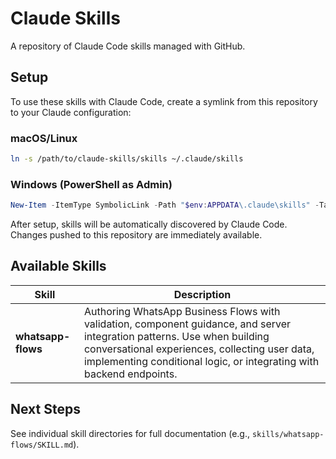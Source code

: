 # Claude Skills

A repository of Claude Code skills managed with GitHub.

## Setup

To use these skills with Claude Code, create a symlink from this repository to your Claude configuration:

### macOS/Linux

```bash
ln -s /path/to/claude-skills/skills ~/.claude/skills
```

### Windows (PowerShell as Admin)

```powershell
New-Item -ItemType SymbolicLink -Path "$env:APPDATA\.claude\skills" -Target "C:\path\to\claude-skills\skills"
```

After setup, skills will be automatically discovered by Claude Code. Changes pushed to this repository are immediately available.

## Available Skills

| Skill | Description |
|-------|-------------|
| **whatsapp-flows** | Authoring WhatsApp Business Flows with validation, component guidance, and server integration patterns. Use when building conversational experiences, collecting user data, implementing conditional logic, or integrating with backend endpoints. |

## Next Steps

See individual skill directories for full documentation (e.g., `skills/whatsapp-flows/SKILL.md`).

